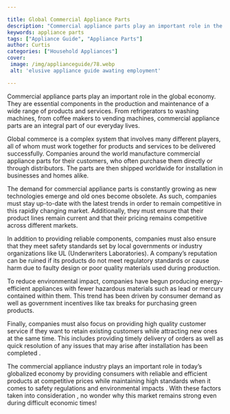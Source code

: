 ```yaml
---

title: Global Commercial Appliance Parts
description: "Commercial appliance parts play an important role in the global economy. They are essential components in the production and maint...take a moment to check it out "
keywords: appliance parts
tags: ["Appliance Guide", "Appliance Parts"]
author: Curtis
categories: ["Household Appliances"]
cover: 
 image: /img/applianceguide/78.webp
 alt: 'elusive appliance guide awating employment'

---
```


Commercial appliance parts play an important role in the global economy. They are essential components in the production and maintenance of a wide range of products and services. From refrigerators to washing machines, from coffee makers to vending machines, commercial appliance parts are an integral part of our everyday lives.

Global commerce is a complex system that involves many different players, all of whom must work together for products and services to be delivered successfully. Companies around the world manufacture commercial appliance parts for their customers, who often purchase them directly or through distributors. The parts are then shipped worldwide for installation in businesses and homes alike. 

The demand for commercial appliance parts is constantly growing as new technologies emerge and old ones become obsolete. As such, companies must stay up-to-date with the latest trends in order to remain competitive in this rapidly changing market. Additionally, they must ensure that their product lines remain current and that their pricing remains competitive across different markets. 

In addition to providing reliable components, companies must also ensure that they meet safety standards set by local governments or industry organizations like UL (Underwriters Laboratories). A company’s reputation can be ruined if its products do not meet regulatory standards or cause harm due to faulty design or poor quality materials used during production. 

To reduce environmental impact, companies have begun producing energy-efficient appliances with fewer hazardous materials such as lead or mercury contained within them. This trend has been driven by consumer demand as well as government incentives like tax breaks for purchasing green products. 

Finally, companies must also focus on providing high quality customer service if they want to retain existing customers while attracting new ones at the same time. This includes providing timely delivery of orders as well as quick resolution of any issues that may arise after installation has been completed . 

The commercial appliance industry plays an important role in today’s globalized economy by providing consumers with reliable and efficient products at competitive prices while maintaining high standards when it comes to safety regulations and environmental impacts . With these factors taken into consideration , no wonder why this market remains strong even during difficult economic times!
